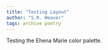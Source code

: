 ```yaml
---
title: "Testing Layout"
author: "S.R. Weaver"
tags: archive poetry
---
```

Testing the Ehena Marie color palette.
